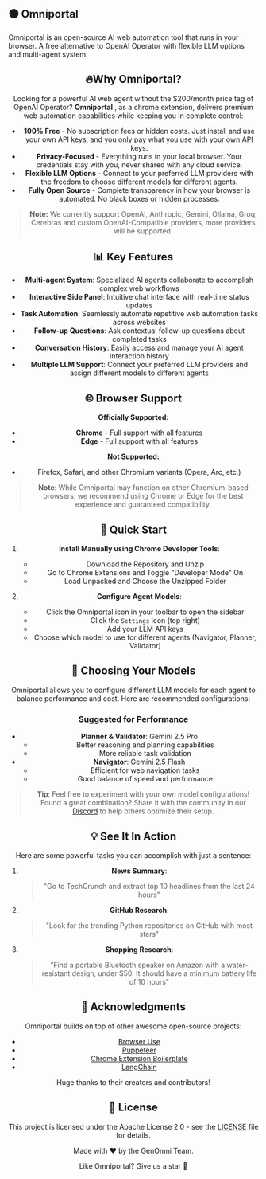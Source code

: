 ## ⚫ Omniportal

Omniportal is an open-source AI web automation tool that runs in your browser. A free alternative to OpenAI Operator with flexible LLM options and multi-agent system.

<div align="center">

## 🔥Why Omniportal?

Looking for a powerful AI web agent without the $200/month price tag of OpenAI Operator? **Omniportal** , as a chrome extension, delivers premium web automation capabilities while keeping you in complete control:

- **100% Free** - No subscription fees or hidden costs. Just install and use your own API keys, and you only pay what you use with your own API keys.
- **Privacy-Focused** - Everything runs in your local browser. Your credentials stay with you, never shared with any cloud service.
- **Flexible LLM Options** - Connect to your preferred LLM providers with the freedom to choose different models for different agents.
- **Fully Open Source** - Complete transparency in how your browser is automated. No black boxes or hidden processes.

> **Note:** We currently support OpenAI, Anthropic, Gemini, Ollama, Groq, Cerebras and custom OpenAI-Compatible providers, more providers will be supported.


## 📊 Key Features

- **Multi-agent System**: Specialized AI agents collaborate to accomplish complex web workflows
- **Interactive Side Panel**: Intuitive chat interface with real-time status updates
- **Task Automation**: Seamlessly automate repetitive web automation tasks across websites
- **Follow-up Questions**: Ask contextual follow-up questions about completed tasks
- **Conversation History**: Easily access and manage your AI agent interaction history
- **Multiple LLM Support**: Connect your preferred LLM providers and assign different models to different agents


## 🌐 Browser Support

**Officially Supported:**
- **Chrome** - Full support with all features
- **Edge** - Full support with all features

**Not Supported:**
- Firefox, Safari, and other Chromium variants (Opera, Arc, etc.)

> **Note**: While Omniportal may function on other Chromium-based browsers, we recommend using Chrome or Edge for the best experience and guaranteed compatibility.


## 🚀 Quick Start

1. **Install Manually using Chrome Developer Tools**:
   * Download the Repository and Unzip
   * Go to Chrome Extensions and Toggle "Developer Mode" On
   * Load Unpacked and Choose the Unzipped Folder

2. **Configure Agent Models**:
   * Click the Omniportal icon in your toolbar to open the sidebar
   * Click the `Settings` icon (top right)
   * Add your LLM API keys
   * Choose which model to use for different agents (Navigator, Planner, Validator)

## 🤖 Choosing Your Models

Omniportal allows you to configure different LLM models for each agent to balance performance and cost. Here are recommended configurations:

### Suggested for Performance
- **Planner & Validator**: Gemini 2.5 Pro
  - Better reasoning and planning capabilities
  - More reliable task validation
- **Navigator**: Gemini 2.5 Flash
  - Efficient for web navigation tasks
  - Good balance of speed and performance

> **Tip**: Feel free to experiment with your own model configurations! Found a great combination? Share it with the community in our [Discord](https://discord.gg/NN3ABHggMK) to help others optimize their setup.

## 💡 See It In Action

Here are some powerful tasks you can accomplish with just a sentence:

1. **News Summary**:
   > "Go to TechCrunch and extract top 10 headlines from the last 24 hours"

2. **GitHub Research**:
   > "Look for the trending Python repositories on GitHub with most stars"

3. **Shopping Research**:
   > "Find a portable Bluetooth speaker on Amazon with a water-resistant design, under $50. It should have a minimum battery life of 10 hours"

## 👏 Acknowledgments

Omniportal builds on top of other awesome open-source projects:

- [Browser Use](https://github.com/browser-use/browser-use)
- [Puppeteer](https://github.com/EmergenceAI/Agent-E)
- [Chrome Extension Boilerplate](https://github.com/Jonghakseo/chrome-extension-boilerplate-react-vite)
- [LangChain](https://github.com/langchain-ai/langchainjs)

Huge thanks to their creators and contributors!


## 📄 License

This project is licensed under the Apache License 2.0 - see the [LICENSE](LICENSE) file for details.

Made with ❤️ by the GenOmni Team. 

Like Omniportal? Give us a star 🌟